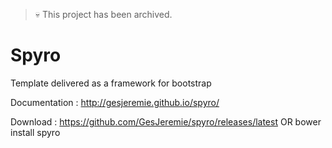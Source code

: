 > :skull: This project has been archived.

Spyro
=====

Template delivered as a framework for bootstrap

Documentation : http://gesjeremie.github.io/spyro/

Download : https://github.com/GesJeremie/spyro/releases/latest OR bower install spyro
